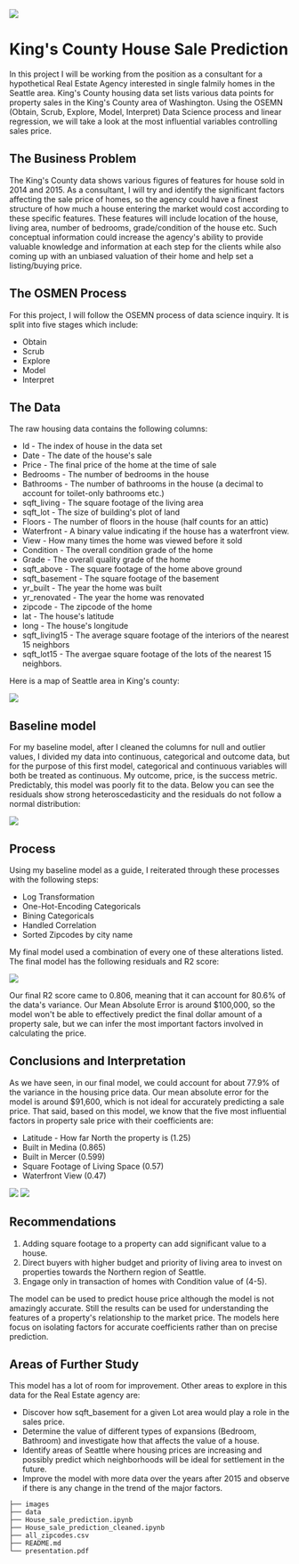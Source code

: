 <img src='https://raw.githubusercontent.com/Milenaafeworki/house_sale_model/main/images/Seattle%20housing%20images.jpg'>

# King's County House Sale Prediction

In this project I will be working from the position as a consultant for a hypothetical Real Estate Agency interested in single falmily homes in the Seattle area. King's County housing data set lists various data points for property sales in the King's County area of Washington. Using the OSEMN (Obtain, Scrub, Explore, Model, Interpret) Data Science process and linear regression, we will take a look at the most influential variables controlling sales price.

## The Business Problem

The King's County data shows various figures of features for house sold in 2014 and 2015. As a consultant, I will try and identify the significant factors affecting the sale price of homes, so the agency could have a finest structure of how much a house entering the market would cost according to these specific features. These features will include location of the house, living area, number of bedrooms, grade/condition of the house etc. Such conceptual information could increase the agency's ability to provide valuable knowledge and information at each step for the clients while also coming up with an unbiased valuation of their home and help set a listing/buying price.

## The OSMEN Process

For this project, I will follow the OSEMN process of data science inquiry. It is split into five stages which include:

- Obtain
- Scrub
- Explore
- Model
- Interpret


## The Data

The raw housing data contains the following columns:

- Id - The index of house in the data set
- Date - The date of the house's sale
- Price - The final price of the home at the time of sale
- Bedrooms - The number of bedrooms in the house
- Bathrooms - The number of bathrooms in the house (a decimal to account for toilet-only bathrooms etc.)
- sqft_living - The square footage of the living area
- sqft_lot - The size of building's plot of land
- Floors - The number of floors in the house (half counts for an attic)
- Waterfront - A binary value indicating if the house has a waterfront view.
- View - How many times the home was viewed before it sold
- Condition - The overall condition grade of the home
- Grade - The overall quality grade of the home
- sqft_above - The square footage of the home above ground
- sqft_basement - The square footage of the basement
- yr_built - The year the home was built
- yr_renovated - The year the home was renovated
- zipcode - The zipcode of the home
- lat - The house's latitude
- long - The house's longitude
- sqft_living15 - The average square footage of the interiors of the nearest 15 neighbors
- sqft_lot15 - The avergae square footage of the lots of the nearest 15 neighbors.

Here is a map of Seattle area in King's county:

<img src='https://raw.githubusercontent.com/Milenaafeworki/house_sale_model/main/images/County%20map.png'>



## Baseline model

For my baseline model, after I cleaned the columns for null and outlier values, I divided my data into continuous, categorical and outcome data, but for the purpose of this first model, categorical and continuous variables will both be treated as continuous. My outcome, price, is the success metric. Predictably, this model was poorly fit to the data. Below you can see the residuals show strong heteroscedasticity and the residuals do not follow a normal distribution:

<img src='https://raw.githubusercontent.com/Milenaafeworki/house_sale_model/main/images/base_line%20model.png'>

## Process

Using my baseline model as a guide, I reiterated through these processes with the following steps:

- Log Transformation
- One-Hot-Encoding Categoricals
- Bining Categoricals
- Handled Correlation
- Sorted Zipcodes by city name


My final model used a combination of every one of these alterations listed. The final model has the following residuals and R2 score:

<img src='https://raw.githubusercontent.com/Milenaafeworki/house_sale_model/main/images/final%20madel.png'>


Our final R2 score came to 0.806, meaning that it can account for 80.6% of the data's variance. Our Mean Absolute Error is around $100,000, so the model won't be able to effectively predict the final dollar amount of a property sale, but we can infer the most important factors involved in calculating the price.

## Conclusions and Interpretation

As we have seen, in our final model, we could account for about 77.9% of the variance in the housing price data. Our mean absolute error for the model is around $91,600, which is not ideal for accurately predicting a sale price. That said, based on this model, we know that the five most influential factors in property sale price with their coefficients are:

- Latitude - How far North the property is (1.25)
- Built in Medina (0.865)
- Built in Mercer (0.599)
- Square Footage of Living Space (0.57)
- Waterfront View (0.47)
<img src='https://raw.githubusercontent.com/Milenaafeworki/house_sale_model/main/images/R2_final.png'>

<img src='https://raw.githubusercontent.com/Milenaafeworki/house_sale_model/main/images/coefficients.png'>

## Recommendations

1. Adding square footage to a property can add significant value to a house.
2. Direct buyers with higher budget and priority of living area to invest on properties towards the Northern region of Seattle. 
3. Engage only in transaction of  homes with Condition value of (4-5).


The model can be used to predict house price although the model is not amazingly accurate. Still the results can be used for understanding the features of a property's relationship to the market price. The models here focus on isolating factors for accurate coefficients rather than on precise prediction.

## Areas of Further Study

This model has a lot of room for improvement. Other areas to explore in this data for the Real Estate agency are:

- Discover how sqft_basement for a given Lot area would play a role
  in the sales price.
- Determine the value of different types of expansions (Bedroom, Bathroom) and investigate how that affects the value of a house.
- Identify areas of Seattle where housing prices are increasing and possibly predict which neighborhoods will be ideal for settlement in the   future.
- Improve the model with more data over the years after 2015 and observe if there is any change in the trend of the major  factors.

```
├── images
├── data
├── House_sale_prediction.ipynb
├── House_sale_prediction_cleaned.ipynb
├── all_zipcodes.csv
├── README.md
└── presentation.pdf
```